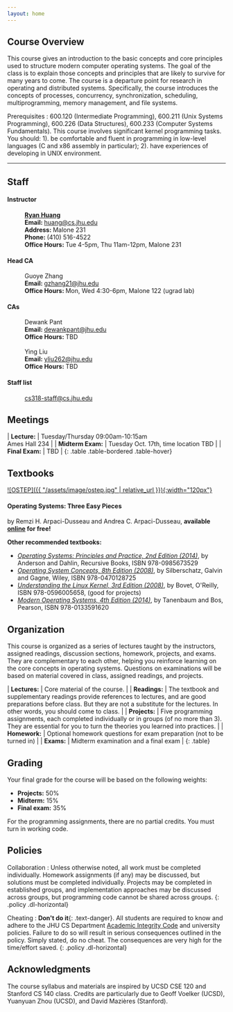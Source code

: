 ```yaml
---
layout: home
---
```


## Course Overview

This course gives an introduction to the basic concepts and core principles
used to structure modern computer operating systems. The goal of the class is to 
explain those concepts and principles that are likely to survive for many years 
to come. The course is a departure point for research in operating and distributed 
systems. Specifically, the course introduces the concepts of processes, concurrency, 
synchronization, scheduling, multiprogramming, memory management, and file systems.

Prerequisites
: 600.120 (Intermediate Programming), 600.211 (Unix Systems Programming), 
600.226 (Data Structures), 600.233 (Computer Systems Fundamentals). This course 
involves significant kernel programming tasks. You should: 1). be comfortable and 
fluent in programming in low-level languages (C and x86 assembly in particular); 
2). have experiences of developing in UNIX environment.

<hr>

## Staff

<dl class="staff">
	<dt><h4>Instructor</h4></dt>
	<dd><strong><a href="https://cs.jhu.edu/~huang">Ryan Huang</a></strong></dd>
	<dd><b>Email: </b><a href="mailto:huang@cs.jhu.edu">huang@cs.jhu.edu</a></dd>
	<dd><b>Address: </b>Malone 231</dd>
	<dd><b>Phone: </b>(410) 516-4522</dd>
	<dd><b>Office Hours: </b>Tue 4-5pm, Thu 11am-12pm, Malone 231</dd>
	<dt><h4>Head CA</h4></dt>
	<dd>Guoye Zhang</dd>
	<dd><b>Email: </b><a href="mailto:gzhang21@jhu.edu">gzhang21@jhu.edu</a></dd>
	<dd><b>Office Hours: </b>Mon, Wed 4:30-6pm, Malone 122 (ugrad lab)</dd>
	<dt><h4>CAs</h4></dt>
	<dd>Dewank Pant</dd>
	<dd><b>Email: </b><a href="mailto:dewankpant@jhu.edu">dewankpant@jhu.edu</a></dd>
	<dd><b>Office Hours: </b>TBD</dd>
  <br>
	<dd>Ying Liu</dd>
	<dd><b>Email: </b><a href="mailto:yliu262@jhu.edu">yliu262@jhu.edu</a></dd>
	<dd><b>Office Hours: </b>TBD</dd>
	<dt><h4>Staff list</h4></dt>
	<dd><a href="mailto:cs318-staff@cs.jhu.edu">cs318-staff@cs.jhu.edu</a></dd>
</dl>

## Meetings

| **Lecture:**               | Tuesday/Thursday 09:00am-10:15am <br> Ames Hall 234    |
| **Midterm Exam:**          | Tuesday Oct. 17th, time location TBD                   |
| **Final Exam:**            | TBD                                                    |
{: .table .table-bordered .table-hover}

## Textbooks

[![OSTEP]({{ "/assets/image/ostep.jpg" | relative_url }}){:width="120px"}](http://www.ostep.org/)

<h4>Operating Systems: Three Easy Pieces</h4> by Remzi H. Arpaci-Dusseau and Andrea C. Arpaci-Dusseau, <b class="text-info">available <a href="http://www.ostep.org">online</a> for free!</b>

**Other recommended textbooks:**
* [*Operating Systems: Principles and Practice, 2nd Edition (2014)*](http://recursivebooks.com), by Anderson and Dahlin, Recursive Books, ISBN 978-0985673529
* [*Operating System Concepts, 8th Edition (2008)*](https://www.amazon.com/Operating-System-Concepts-Abraham-Silberschatz/dp/0470128720), by Silberschatz, Galvin and Gagne, Wiley, ISBN 978-0470128725
* [*Understanding the Linux Kernel, 3rd Edition (2008)*](https://www.amazon.com/_/dp/0596005652), by Bovet, O'Reilly, ISBN 978-0596005658, (good for projects)
* [*Modern Operating Systems, 4th Edition (2014)*](https://www.amazon.com/Modern-Operating-Systems-Andrew-Tanenbaum/dp/013359162X), by Tanenbaum and Bos, Pearson, ISBN 978-0133591620 

## Organization

This course is organized as a series of lectures taught by the instructors, assigned readings, discussion sections, homework,
projects, and exams. They are complementary to each other, helping you reinforce learning on the core concepts in operating systems. 
Questions on examinations will be based on material covered in class, assigned readings, and projects.

| **Lectures:** | Core material of the course.                                                               |
| **Readings:** | The textbook and supplementary readings provide references to lectures, and are good preparations before class. But they are not a substitute for the lectures. In other words, you should come to class. |
| **Projects:** | Five programming assignments, each completed individually or in groups (of no more than 3). They are essential for you to turn the theories you learned into practices. |
| **Homework:** | Optional homework questions for exam preparation (not to be turned in)                     |
| **Exams:**    | Midterm examination and a final exam                                                       |
{: .table}

## Grading

Your final grade for the course will be based on the following weights:
* **Projects:** 50%
* **Midterm:** 15%
* **Final exam:** 35%

For the programming assignments, there are no partial credits. You must turn in working code.

## Policies

Collaboration
: Unless otherwise noted, all work must be completed individually. 
  Homework assignments (if any) may be discussed, but solutions must 
  be completed individually. Projects may be completed in established 
  groups, and implementation approaches may be discussed across groups, 
  but programming code cannot be shared across groups.
{: .policy .dl-horizontal}

Cheating
: **Don't do it**{: .text-danger}. All students are required to know and adhere to the 
  JHU CS Department [Academic Integrity Code](https://www.cs.jhu.edu/academic-integrity-code) and 
  university policies. Failure to do so will result in serious consequences outlined in the policy.
  Simply stated, do no cheat. The consequences are very high for the time/effort saved.
{: .policy .dl-horizontal}


## Acknowledgments

The course syllabus and materials are inspired by UCSD CSE 120 and Stanford CS 140
class. Credits are particularly due to Geoff Voelker (UCSD), Yuanyuan Zhou (UCSD),
and David Mazières (Stanford).

